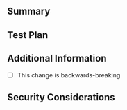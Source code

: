 <!--
    Tag your PR title with the components that it touches along with
    the type of change
    E.g. "fix(docussaurus): spanish content configuration" or "feat(docker) ..."
-->

## Summary

<!-- Enumerate changes you made and why you made them -->

## Test Plan

<!--
    How did you test your change? How do you know it works?
    Add supporting screenshots, terminal pastes, etc. as necessary
-->

## Additional Information

- [ ] This change is backwards-breaking

<!--
    If this is a backwards-breaking change, document the upgrade instructions.
    Is any action necessary to upgrade an existing instance other than restarting?
    All upgrade instructions for backwards-breaking changes will be aggregated
    in the next release's changelog so this is very important to fill out.
-->

## Security Considerations

<!--
    Comment on potential security impact. Could the change create or 
    eliminate weaknesses? STRIDE, OWASP Top 10, or RFC 3552 may help.
-->

